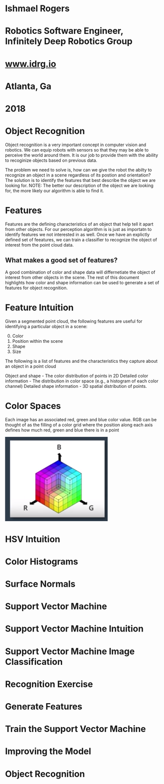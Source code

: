 # Ishmael Rogers
# Robotics Software Engineer, Infinitely Deep Robotics Group
# www.idrg.io 
# Atlanta, Ga
# 2018 

# Object Recognition

[image1]: ./images/RGBD.PNG

Object recognition is a very important concept in computer vision and robotics. We can equip robots with sensors so that they may be able to perceive the world around them. It is our job to provide them with the ability to recoginize objects based on previous data. 

The problem we need to solve is, how can we give the robot the abilty to recognize an object in a scene regardless of its postion and orientation?
The solution is to identify the features that best describe the object we are looking for.
NOTE: The better our description of the object we are looking for, the more likely our algorithm is able to find it. 

# Features

Features are the defining characteristics of an object that help tell it apart from other objects. For our perception algorithm is is just as importatn to identify features we not interested in as well. Once we have an explictly defined set of feeatures, we can train a classifier to recognize the object of interest from the point cloud data. 

What makes a good set of features?
---
A good combination of color and shape data will differnetiate the object of interest from other objects in the scene. The rest of this document highlights how color and shape information can be used to generate a set of features for object recognition. 

# Feature Intuition

Given a segmented point cloud, the following features are useful for identifying a particular object in a scene:

0. Color
1. Position within the scene 
2. Shape
3. Size

The following is a list of features and the characteristics they capture about an object in a point cloud

Object and shape - The color distribution of points in 2D 
Detailed color information - The distribution in color space (e.g., a histogram of each color channel)
Detailed shape information - 3D spatial distribution of points.

# Color Spaces

Each image has an associated red, green and blue color value. RGB can be thought of as the filling of a color grid where the position along each axis defines how much red, green and blue there is in a point 

![alt text][image1] 

# HSV Intuition

# Color Histograms

# Surface Normals

# Support Vector Machine 

# Support Vector Machine Intuition

# Support Vector Machine Image Classification 

# Recognition Exercise

# Generate Features

# Train the Support Vector Machine

# Improving the Model

# Object Recognition
